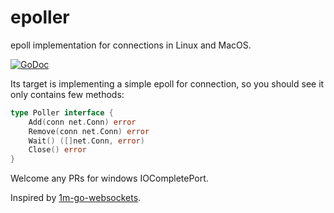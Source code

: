 # epoller
epoll implementation for connections in Linux and MacOS.

[![GoDoc](https://godoc.org/github.com/smallnest/epoller?status.png)](http://godoc.org/github.com/smallnest/epoller)

Its target is implementing a simple epoll for connection, so you should see it only contains few methods:

```go
type Poller interface {
	Add(conn net.Conn) error
	Remove(conn net.Conn) error
	Wait() ([]net.Conn, error)
	Close() error
}
```

Welcome any PRs for windows IOCompletePort.

Inspired by [1m-go-websockets](https://github.com/eranyanay/1m-go-websockets).
